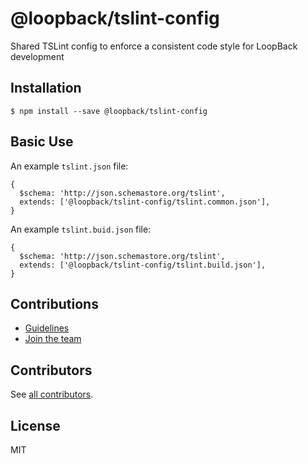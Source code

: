 # @loopback/tslint-config

Shared TSLint config to enforce a consistent code style for LoopBack development

## Installation

```shell
$ npm install --save @loopback/tslint-config
```

## Basic Use

An example `tslint.json` file:

```json5
{
  $schema: 'http://json.schemastore.org/tslint',
  extends: ['@loopback/tslint-config/tslint.common.json'],
}
```

An example `tslint.buid.json` file:

```json5
{
  $schema: 'http://json.schemastore.org/tslint',
  extends: ['@loopback/tslint-config/tslint.build.json'],
}
```

## Contributions

- [Guidelines](https://github.com/strongloop/loopback-next/blob/master/docs/CONTRIBUTING.md)
- [Join the team](https://github.com/strongloop/loopback-next/issues/110)

## Contributors

See
[all contributors](https://github.com/strongloop/loopback-next/graphs/contributors).

## License

MIT
